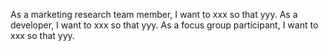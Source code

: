 As a marketing research team member, I want to xxx so that yyy.
As a developer, I want to xxx so that yyy.
As a focus group participant, I want to xxx so that yyy.